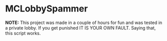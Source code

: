 # MCLobbySpammer

**NOTE:** This project was made in a couple of hours for fun and was tested in a private lobby. If you get punished IT IS YOUR OWN FAULT. Saying that, this script works.
